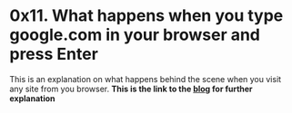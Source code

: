 # 0x11. What happens when you type google.com in your browser and press Enter

This is an explanation on what happens behind the scene when you visit any site from you browser.
**This is the link to the [blog](https://medium.com/@evahaudi2354/what-happens-when-you-type-https-www-google-com-in-your-browser-and-press-enter-4a715e3624f6) for further explanation**

 
